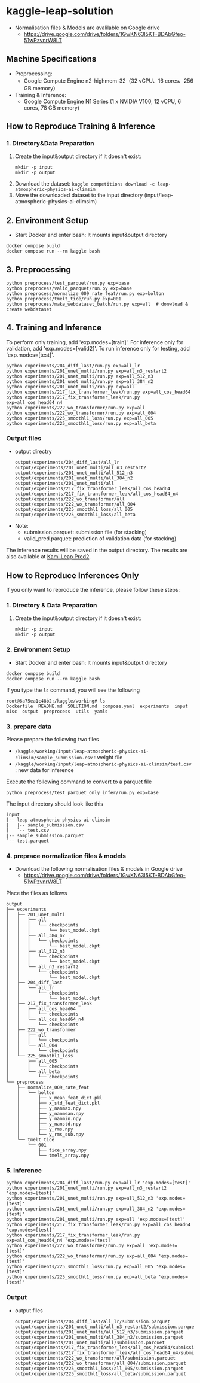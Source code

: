 # kaggle-leap-solution

- Normalisation files & Models are avalilable on Google drive
    - https://drive.google.com/drive/folders/1GwKN63l5KT-BDAbGfeo-51wPzvnrW8LT

## Machine Specifications

- Preprocessing: 
    - Google Compute Engine n2-highmem-32（32 vCPU、16 cores、256 GB memory）
- Training & Inference: 
    - Google Compute Engine N1 Series (1 x NVIDIA V100, 12 vCPU, 6 cores, 78 GB memory)


## How to Reproduce Training & Inference
### 1. Directory&Data Preparation

1. Create the input&output directory if it doesn't exist:
    ```
    mkdir -p input
    mkdir -p output
    ```
2. Download the dataset: `kaggle competitions download -c leap-atmospheric-physics-ai-climsim`
3. Move the downloaded dataset to the input directory (input/leap-atmospheric-physics-ai-climsim)


## 2. Environment Setup
- Start Docker and enter bash:
    It mounts input&output directory
```
docker compose build
docker compose run --rm kaggle bash 
```

## 3. Preprocessing 

```
python preprocess/test_parquet/run.py exp=base
python preprocess/valid_parquet/run.py exp=base
python preprocess/normalize_009_rate_feat/run.py exp=bolton
python preprocess/tmelt_tice/run.py exp=001 
python preprocess/make_webdataset_batch/run.py exp=all  # donwload & create webdataset
```

## 4. Training and Inference
To perform only training, add 'exp.modes=[train]'.
For inference only for validation, add 'exp.modes=[valid2]'.
To run inference only for testing, add 'exp.modes=[test]'.
```
python experiments/204_diff_last/run.py exp=all_lr
python experiments/201_unet_multi/run.py exp=all_n3_restart2
python experiments/201_unet_multi/run.py exp=all_512_n3
python experiments/201_unet_multi/run.py exp=all_384_n2
python experiments/201_unet_multi/run.py exp=all
python experiments/217_fix_transformer_leak/run.py exp=all_cos_head64
python experiments/217_fix_transformer_leak/run.py exp=all_cos_head64_n4
python experiments/222_wo_transformer/run.py exp=all
python experiments/222_wo_transformer/run.py exp=all_004
python experiments/225_smoothl1_loss/run.py exp=all_005
python experiments/225_smoothl1_loss/run.py exp=all_beta
```


### Output files
- output directry
    ```
    output/experiments/204_diff_last/all_lr
    output/experiments/201_unet_multi/all_n3_restart2
    output/experiments/201_unet_multi/all_512_n3
    output/experiments/201_unet_multi/all_384_n2
    output/experiments/201_unet_multi/all
    output/experiments/217_fix_transformer_leak/all_cos_head64
    output/experiments/217_fix_transformer_leak/all_cos_head64_n4
    output/experiments/222_wo_transformer/all
    output/experiments/222_wo_transformer/all_004
    output/experiments/225_smoothl1_loss/all_005
    output/experiments/225_smoothl1_loss/all_beta
    ```                        
- Note:
    - submission.parquet: submission file (for stacking)
    - valid_pred.parquet: prediction of validation data (for stacking)

The inference results will be saved in the output directory. The results are also available at [Kami Leap Pred2](https://www.kaggle.com/datasets/kami634/kami-leap-pred2).


## How to Reproduce Inferences Only
If you only want to reproduce the inference, please follow these steps:

### 1. Directory & Data Preparation
1. Create the input&output directory if it doesn't exist:
    ```
    mkdir -p input
    mkdir -p output
    ```

### 2. Environment Setup
- Start Docker and enter bash:
    It mounts input&output directory
```
docker compose build
docker compose run --rm kaggle bash 
```

If you type the `ls` command, you will see the following
```
root@6a75ea1c48b2:/kaggle/working# ls
Dockerfile  README.md  SOLUTION.md  compose.yaml  experiments  input  misc  output  preprocess  utils  yamls
```

### 3. prepare data
Please prepare the following two files
- `/kaggle/working/input/leap-atmospheric-physics-ai-climsim/sample_submission.csv` : weight file
- `/kaggle/working/input/leap-atmospheric-physics-ai-climsim/test.csv` : new data for inference

Execute the following command to convert to a parquet file
```
python preprocess/test_parquet_only_infer/run.py exp=base
```

The input directory should look like this
```
input
|-- leap-atmospheric-physics-ai-climsim
|   |-- sample_submission.csv
|   `-- test.csv
|-- sample_submission.parquet
`-- test.parquet
```

### 4. preprace normalization files & models
- Download the following normalisation files & models in Google drive
    - https://drive.google.com/drive/folders/1GwKN63l5KT-BDAbGfeo-51wPzvnrW8LT

Place the files as follows
```
output
├── experiments
│   ├── 201_unet_multi
│   │   ├── all
│   │   │   └── checkpoints
│   │   │       └── best_model.ckpt
│   │   ├── all_384_n2
│   │   │   └── checkpoints
│   │   │       └── best_model.ckpt
│   │   ├── all_512_n3
│   │   │   └── checkpoints
│   │   │       └── best_model.ckpt
│   │   └── all_n3_restart2
│   │       └── checkpoints
│   │           └── best_model.ckpt
│   ├── 204_diff_last
│   │   └── all_lr
│   │       └── checkpoints
│   │           └── best_model.ckpt
│   ├── 217_fix_transformer_leak
│   │   ├── all_cos_head64
│   │   │   └── checkpoints
│   │   └── all_cos_head64_n4
│   │       └── checkpoints
│   ├── 222_wo_transformer
│   │   ├── all
│   │   │   └── checkpoints
│   │   └── all_004
│   │       └── checkpoints
│   └── 225_smoothl1_loss
│       ├── all_005
│       │   └── checkpoints
│       └── all_beta
│           └── checkpoints
└── preprocess
    ├── normalize_009_rate_feat
    │   └── bolton
    │       ├── x_mean_feat_dict.pkl
    │       ├── x_std_feat_dict.pkl
    │       ├── y_nanmax.npy
    │       ├── y_nanmean.npy
    │       ├── y_nanmin.npy
    │       ├── y_nanstd.npy
    │       ├── y_rms.npy
    │       └── y_rms_sub.npy
    └── tmelt_tice
        └── 001
            ├── tice_array.npy
            └── tmelt_array.npy
```


### 5. Inference

```
python experiments/204_diff_last/run.py exp=all_lr 'exp.modes=[test]'
python experiments/201_unet_multi/run.py exp=all_n3_restart2 'exp.modes=[test]'
python experiments/201_unet_multi/run.py exp=all_512_n3 'exp.modes=[test]'
python experiments/201_unet_multi/run.py exp=all_384_n2 'exp.modes=[test]'
python experiments/201_unet_multi/run.py exp=all 'exp.modes=[test]'
python experiments/217_fix_transformer_leak/run.py exp=all_cos_head64 'exp.modes=[test]'
python experiments/217_fix_transformer_leak/run.py exp=all_cos_head64_n4 'exp.modes=[test]'
python experiments/222_wo_transformer/run.py exp=all 'exp.modes=[test]'
python experiments/222_wo_transformer/run.py exp=all_004 'exp.modes=[test]'
python experiments/225_smoothl1_loss/run.py exp=all_005 'exp.modes=[test]'
python experiments/225_smoothl1_loss/run.py exp=all_beta 'exp.modes=[test]'
```

### Output
- output files
    ```
    output/experiments/204_diff_last/all_lr/submission.parquet
    output/experiments/201_unet_multi/all_n3_restart2/submission.parquet
    output/experiments/201_unet_multi/all_512_n3/submission.parquet
    output/experiments/201_unet_multi/all_384_n2/submission.parquet
    output/experiments/201_unet_multi/all/submission.parquet
    output/experiments/217_fix_transformer_leak/all_cos_head64/submission.parquet
    output/experiments/217_fix_transformer_leak/all_cos_head64_n4/submission.parquet
    output/experiments/222_wo_transformer/all/submission.parquet
    output/experiments/222_wo_transformer/all_004/submission.parquet
    output/experiments/225_smoothl1_loss/all_005/submission.parquet
    output/experiments/225_smoothl1_loss/all_beta/submission.parquet
    ```                        